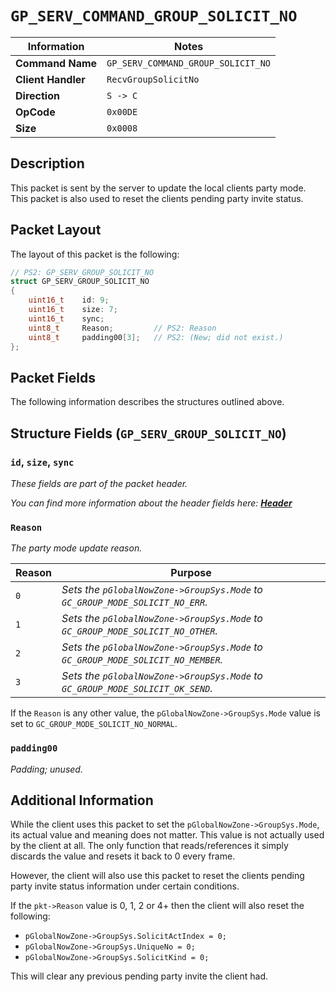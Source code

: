 # `GP_SERV_COMMAND_GROUP_SOLICIT_NO`

| Information               | Notes |
|---                        |---    |
| **Command Name**          | `GP_SERV_COMMAND_GROUP_SOLICIT_NO` |
| **Client Handler**        | `RecvGroupSolicitNo` |
| **Direction**             | `S -> C` |
| **OpCode**                | `0x00DE` |
| **Size**                  | `0x0008` |

## Description

This packet is sent by the server to update the local clients party mode. This packet is also used to reset the clients pending party invite status.

## Packet Layout

The layout of this packet is the following:

```cpp
// PS2: GP_SERV_GROUP_SOLICIT_NO
struct GP_SERV_GROUP_SOLICIT_NO
{
    uint16_t    id: 9;
    uint16_t    size: 7;
    uint16_t    sync;
    uint8_t     Reason;         // PS2: Reason
    uint8_t     padding00[3];   // PS2: (New; did not exist.)
};
```

## Packet Fields

The following information describes the structures outlined above.

## Structure Fields (`GP_SERV_GROUP_SOLICIT_NO`)

### `id`, `size`, `sync`

_These fields are part of the packet header._

_You can find more information about the header fields here: [**Header**](/world/HEADER.md)_

### `Reason`

_The party mode update reason._

| Reason | Purpose |
| --- | --- |
| `0` | _Sets the `pGlobalNowZone->GroupSys.Mode` to `GC_GROUP_MODE_SOLICIT_NO_ERR`._ |
| `1` | _Sets the `pGlobalNowZone->GroupSys.Mode` to `GC_GROUP_MODE_SOLICIT_NO_OTHER`._ |
| `2` | _Sets the `pGlobalNowZone->GroupSys.Mode` to `GC_GROUP_MODE_SOLICIT_NO_MEMBER`._ |
| `3` | _Sets the `pGlobalNowZone->GroupSys.Mode` to `GC_GROUP_MODE_SOLICIT_OK_SEND`._ |

If the `Reason` is any other value, the `pGlobalNowZone->GroupSys.Mode` value is set to `GC_GROUP_MODE_SOLICIT_NO_NORMAL`.

### `padding00`

_Padding; unused._

## Additional Information

While the client uses this packet to set the `pGlobalNowZone->GroupSys.Mode`, its actual value and meaning does not matter. This value is not actually used by the client at all. The only function that reads/references it simply discards the value and resets it back to 0 every frame.

However, the client will also use this packet to reset the clients pending party invite status information under certain conditions.

If the `pkt->Reason` value is 0, 1, 2 or 4+ then the client will also reset the following:

  - `pGlobalNowZone->GroupSys.SolicitActIndex = 0;`
  - `pGlobalNowZone->GroupSys.UniqueNo = 0;`
  - `pGlobalNowZone->GroupSys.SolicitKind = 0;`

This will clear any previous pending party invite the client had.
